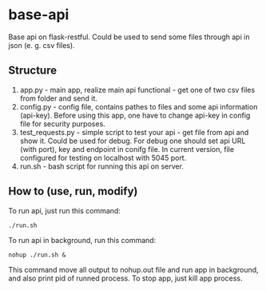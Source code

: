 # base-api
Base api on flask-restful. Could be used to send some files through api in json (e. g. csv files).

## Structure
1. app.py - main app, realize main api functional - get one of two csv files from folder and send it.
2. config.py - config file, contains pathes to files and some api information (api-key). Before using this app, one have to change api-key in config file for security purposes.
3. test_requests.py - simple script to test your api - get file from api and show it. Could be used for debug. For debug one should set api URL (with port), key and endpoint in conifg file. In current version, file configured for testing on localhost with 5045 port.
4. run.sh - bash script for running this api on server.

## How to (use, run, modify)
To run api, just run this command:
```
./run.sh 
```
To run api in background, run this command:
```
nohup ./run.sh &
```
This command move all output to nohup.out file and run app in background, and also print pid of runned process.
To stop app, just kill app process.
